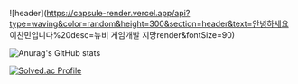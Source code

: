 ![header](https://capsule-render.vercel.app/api?type=waving&color=random&height=300&section=header&text=안녕하세요 이찬민입니다%20desc=뉴비 게임개발 지망render&fontSize=90)



![Anurag's GitHub stats](https://github-readme-stats.vercel.app/api?username=SUSOT&show_icons=true&theme=radical)

[![Solved.ac Profile](http://mazassumnida.wtf/api/generate_badge?boj=SUSOT)](https://solved.ac/SUSOT)<br/>
